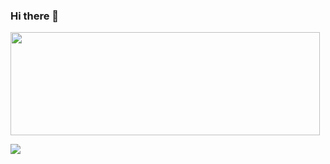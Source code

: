 ### Hi there 👋

<p align="left">
<img width="495" height="165" src="https://github-readme-stats.vercel.app/api?username=cfi2017&show_icons=true&line_height=20&title_color=3a6181&icon_color=1b93c9&show_owner=true"/>
<p align="left">
<a href="https://github.com/cfi2017/"><img src="https://img.shields.io/github/followers/cfi2017?color=%234CC61E&label=GitHub%20Followers%20%3A"/></a>
</p>
</p>
<!--
**cfi2017/cfi2017** is a ✨ _special_ ✨ repository because its `README.md` (this file) appears on your GitHub profile.

